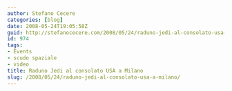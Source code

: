 ```yaml
---
author: Stefano Cecere
categories: [blog]
date: 2008-05-24T19:05:58Z
guid: http://stefanocecere.com/2008/05/24/raduno-jedi-al-consolato-usa-a-milano/
id: 974
tags:
- Events
- scudo spaziale
- video
title: Raduno Jedi al consolato USA a Milano
slug: /2008/05/24/raduno-jedi-al-consolato-usa-a-milano/
---
```


